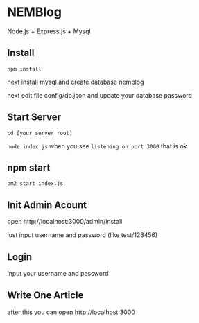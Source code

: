 # NEMBlog
Node.js + Express.js + Mysql


## Install
  
  `npm install`

next install mysql and create database nemblog

next edit file config/db.json and update your database password

## Start Server

`cd [your server root]`

`node index.js`
when you see `listening on port 3000` that is ok

## npm start 

```
pm2 start index.js
```

## Init Admin Acount
open http://localhost:3000/admin/install

just input username and password (like test/123456)

## Login 
input your username and password 

## Write One Article
after this you can open http://localhost:3000

